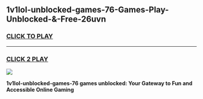 
## 1v1lol-unblocked-games-76-Games-Play-Unblocked-&-Free-26uvn
<h3>
<a href="https://premium76.site?title=1v1lol-unblocked-games-76&ref=24A">CLICK TO PLAY</a></h3>
<hr>

<h3>
<a href="https://premium76.site?title=1v1lol-unblocked-games-76&ref=24A">CLICK 2 PLAY</a>
  
</h3>

<a href="https://premium76.site?title=1v1lol-unblocked-games-76&ref=24A"><img src="https://clearcache.store/games.png"></a>


**1v1lol-unblocked-games-76 games unblocked: Your Gateway to Fun and Accessible Online Gaming**
